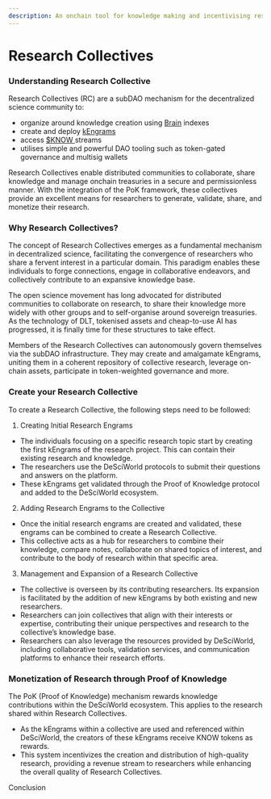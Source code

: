 ```yaml
---
description: An onchain tool for knowledge making and incentivising research
---
```


# Research Collectives

### Understanding Research Collective

Research Collectives (RC) are a subDAO mechanism for the decentralized science community to:

* organize around knowledge creation using [Brain](proof-of-knowledge-pok/brains.md) indexes
* create and deploy [kEngrams](proof-of-knowledge-pok/kengrams.md)
* access [$KNOW ](usddsci-or-usdknow-token.md)streams
* utilises simple and powerful DAO tooling such as token-gated governance and multisig wallets

Research Collectives enable distributed communities to collaborate, share knowledge and manage onchain treasuries in a secure and permissionless manner. With the integration of the PoK framework, these collectives provide an excellent means for researchers to generate, validate, share, and monetize their research.

### Why Research Collectives?

The concept of Research Collectives emerges as a fundamental mechanism in decentralized science, facilitating the convergence of researchers who share a fervent interest in a particular domain. This paradigm enables these individuals to forge connections, engage in collaborative endeavors, and collectively contribute to an expansive knowledge base.

The open science movement has long advocated for distributed communities to collaborate on research, to share their knowledge more widely with other groups and to self-organise around sovereign treasuries. As the technology of DLT, tokenised assets and cheap-to-use AI has progressed, it is finally time for these structures to take effect.

Members of the Research Collectives can autonomously govern themselves via the subDAO infrastructure. They may create and amalgamate kEngrams, uniting them in a coherent repository of collective research, leverage on-chain assets, participate in token-weighted governance and more.

### Create your Research Collective

To create a Research Collective, the following steps need to be followed:

1. Creating Initial Research Engrams

* The individuals focusing on a specific research topic start by creating the first kEngrams of the research project. This can contain their existing research and knowledge.
* The researchers use the DeSciWorld protocols to submit their questions and answers on the platform.
* These kEngrams get validated through the Proof of Knowledge protocol and added to the DeSciWorld ecosystem.

2. Adding Research Engrams to the Collective

* Once the initial research engrams are created and validated, these engrams can be combined to create a Research Collective.
* This collective acts as a hub for researchers to combine their knowledge, compare notes, collaborate on shared topics of interest, and contribute to the body of research within that specific area.

3. Management and Expansion of a Research Collective

* The collective is overseen by its contributing researchers. Its expansion is facilitated by the addition of new kEngrams by both existing and new researchers.
* Researchers can join collectives that align with their interests or expertise, contributing their unique perspectives and research to the collective’s knowledge base.
* Researchers can also leverage the resources provided by DeSciWorld, including collaborative tools, validation services, and communication platforms to enhance their research efforts.

### Monetization of Research through Proof of Knowledge

The PoK (Proof of Knowledge) mechanism rewards knowledge contributions within the DeSciWorld ecosystem. This applies to the research shared within Research Collectives.&#x20;

* As the kEngrams within a collective are used and referenced within DeSciWorld, the creators of these kEngrams receive KNOW tokens as rewards.
* This system incentivizes the creation and distribution of high-quality research, providing a revenue stream to researchers while enhancing the overall quality of Research Collectives.

Conclusion

